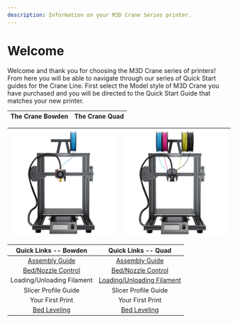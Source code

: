```yaml
---
description: Information on your M3D Crane Series printer.
---
```


# Welcome

Welcome and thank you for choosing the M3D Crane series of printers! From here you will be able to navigate through our series of Quick Start guides for the Crane Line. First select the Model style of M3D Crane you have purchased and you will be directed to the Quick Start Guide that matches your new printer.

| **The Crane Bowden** | **The Crane Quad** |
| :---: | :---: |


| ![gras](.gitbook/assets/crane_bowden%20%281%29.png) | ![gras](.gitbook/assets/quad.png) |
| :---: | :---: |


| Quick Links -- Bowden | Quick Links -- Quad |
| :---: | :---: |
| [Assembly Guide](https://crane.printm3d.com/m3d-crane-bowden-quick-start-guide) | [Assembly Guide](https://crane.printm3d.com/m3d-crane-quad-quick-start-guide) |
| [Bed/Nozzle Control](https://crane.printm3d.com/getting-started/heating-the-bed-and-nozzles) | [Bed/Nozzle Control](https://crane.printm3d.com/getting-started/heating-the-bed-and-nozzles) |
| Loading/Unloading Filament | [Loading/Unloading Filament](https://quadfusion.printm3d.com/printing-guides/new-loading-and-unloading-filament) |
| Slicer Profile Guide | Slicer Profile Guide |
| Your First Print | Your First Print |
| [Bed Leveling](https://crane.printm3d.com/manual-bed-leveling) | [Bed Leveling](https://crane.printm3d.com/manual-bed-leveling) |

